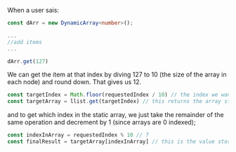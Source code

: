 When a user sais:
```typescript
const dArr = new DynamicArray<number>();

...
//add items
...

dArr.get(127)
```

We can get the item at that index by diving 127 to 10 (the size of the array in each node) and round down. That gives us 12.

```typescript
const targetIndex = Math.floor(requestedIndex / 10) // the index we want divided by the length of the arrays stored in nodes. 12 in this case 
const targetArray = llist.get(targetIndex) // this returns the array stored at index 12
```

and to get which index in the static array, we just take the remainder of the same operation and decrement by 1 (since arrays are 0 indexed);

```typescript
const indexInArray = requestedIndex % 10 // 7 
const finalResult = targetArray[indexInArray] // this is the value stored in index 127 in the dynamic array
```
